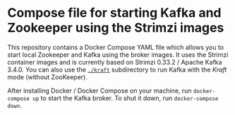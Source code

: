 # Compose file for starting Kafka and Zookeeper using the Strimzi images

This repository contains a Docker Compose YAML file which allows you to start local Zookeeper and Kafka using the broker images.
It uses the Strimzi container images and is currently based on Strimzi 0.33.2 / Apache Kafka 3.4.0.
You can also use the [`./kraft`](./kraft/) subdirectory to run Kafka with the _Kraft_ mode (without ZooKeeper).

After installing Docker / Docker Compose on your machine, run `docker-compose up` to start the Kafka broker. To shut it down, run `docker-compose down`.